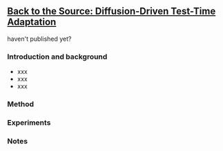 ## [Back to the Source: Diffusion-Driven Test-Time Adaptation](https://arxiv.org/pdf/2207.03442.pdf)

haven't published yet?

### Introduction and background
- xxx
- xxx
- xxx

### Method

### Experiments

### Notes
